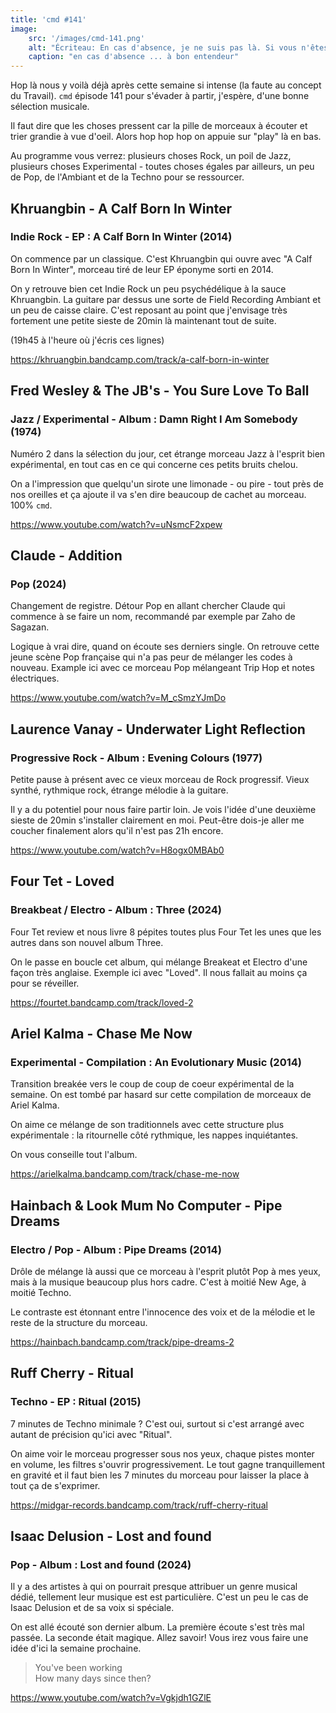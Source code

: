 ```yaml
---
title: 'cmd #141'
image:  
    src: '/images/cmd-141.png'
    alt: "Écriteau: En cas d'absence, je ne suis pas là. Si vous n'êtes pas là non plus, il n'y a donc personne" 
    caption: "en cas d'absence ... à bon entendeur"
---
```


Hop là nous y voilà déjà après cette semaine si intense (la faute au concept du Travail). `cmd` épisode 141 pour s'évader à partir, j'espère, d'une bonne sélection musicale.

Il faut dire que les choses pressent car la pille de morceaux à écouter et trier grandie à vue d'oeil. Alors hop hop hop on appuie sur "play" là en bas. 

Au programme vous verrez: plusieurs choses Rock, un poil de Jazz, plusieurs choses Experimental - toutes choses égales par ailleurs, un peu de Pop, de l'Ambiant et de la Techno pour se ressourcer.

## Khruangbin - A Calf Born In Winter 
### Indie Rock - EP : A Calf Born In Winter (2014)

On commence par un classique. C'est Khruangbin qui ouvre avec "A Calf Born In Winter", morceau tiré de leur EP éponyme sorti en 2014.

On y retrouve bien cet Indie Rock un peu psychédélique à la sauce Khruangbin. La guitare par dessus une sorte de Field Recording Ambiant et un peu de caisse claire. C'est reposant au point que j'envisage très fortement une petite sieste de 20min là maintenant tout de suite. 

(19h45 à l'heure où j'écris ces lignes)

https://khruangbin.bandcamp.com/track/a-calf-born-in-winter

## Fred Wesley & The JB's - You Sure Love To Ball
### Jazz / Experimental - Album : Damn Right I Am Somebody (1974)

Numéro 2 dans la sélection du jour, cet étrange morceau Jazz à l'esprit bien expérimental, en tout cas en ce qui concerne ces petits bruits chelou.

On a l'impression que quelqu'un sirote une limonade - ou pire - tout près de nos oreilles et ça ajoute il va s'en dire beaucoup de cachet au morceau. 100% `cmd`.

https://www.youtube.com/watch?v=uNsmcF2xpew

## Claude - Addition 
### Pop (2024)

Changement de registre. Détour Pop en allant chercher Claude qui commence à se faire un nom, recommandé par exemple par Zaho de Sagazan.

Logique à vrai dire, quand on écoute ses derniers single. On retrouve cette jeune scène Pop française qui n'a pas peur de mélanger les codes à nouveau. Example ici avec ce morceau Pop mélangeant Trip Hop et notes électriques.

https://www.youtube.com/watch?v=M_cSmzYJmDo

## Laurence Vanay - Underwater Light Reflection 
### Progressive Rock - Album : Evening Colours (1977)

Petite pause à présent avec ce vieux morceau de Rock progressif. Vieux synthé, rythmique rock, étrange mélodie à la guitare.

Il y a du potentiel pour nous faire partir loin. Je vois l'idée d'une deuxième sieste de 20min s'installer clairement en moi. Peut-être dois-je aller me coucher finalement alors qu'il n'est pas 21h encore.

https://www.youtube.com/watch?v=H8ogx0MBAb0

## Four Tet - Loved 
### Breakbeat / Electro - Album : Three (2024)

Four Tet review et nous livre 8 pépites toutes plus Four Tet les unes que les autres dans son nouvel album Three.

On le passe en boucle cet album, qui mélange Breakeat et Electro d'une façon très anglaise. Exemple ici avec "Loved". Il nous fallait au moins ça pour se réveiller.

https://fourtet.bandcamp.com/track/loved-2

## Ariel Kalma - Chase Me Now 
### Experimental - Compilation : An Evolutionary Music (2014)

Transition breakée vers le coup de coup de coeur expérimental de la semaine. On est tombé par hasard sur cette compilation de morceaux de Ariel Kalma.

On aime ce mélange de son traditionnels avec cette structure plus expérimentale : la ritournelle côté rythmique, les nappes inquiétantes. 

On vous conseille tout l'album.

https://arielkalma.bandcamp.com/track/chase-me-now

## Hainbach & Look Mum No Computer - Pipe Dreams 
### Electro / Pop - Album : Pipe Dreams (2014)

Drôle de mélange là aussi que ce morceau à l'esprit plutôt Pop à mes yeux, mais à la musique beaucoup plus hors cadre. C'est à moitié New Age, à moitié Techno. 

Le contraste est étonnant entre l'innocence des voix et de la mélodie et le reste de la structure du morceau.

https://hainbach.bandcamp.com/track/pipe-dreams-2

## Ruff Cherry - Ritual 
### Techno - EP : Ritual (2015)

7 minutes de Techno minimale ? C'est oui, surtout si c'est arrangé avec autant de précision qu'ici avec "Ritual".

On aime voir le morceau progresser sous nos yeux, chaque pistes monter en volume, les filtres s'ouvrir progressivement. Le tout gagne tranquillement en gravité et il faut bien les 7 minutes du morceau pour laisser la place à tout ça de s'exprimer.

https://midgar-records.bandcamp.com/track/ruff-cherry-ritual

## Isaac Delusion - Lost and found 

### Pop - Album : Lost and found (2024)

Il y a des artistes à qui on pourrait presque attribuer un genre musical dédié, tellement leur musique est est particulière. C'est un peu le cas de Isaac Delusion et de sa voix si spéciale.

On est allé écouté son dernier album. La première écoute s'est très mal passée. La seconde était magique. Allez savoir! Vous irez vous faire une idée d'ici la semaine prochaine.

>You've been working<br/>
>How many days since then?<br/>

https://www.youtube.com/watch?v=Vgkjdh1GZlE
